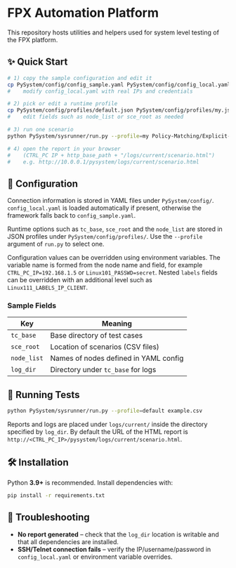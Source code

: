 # FPX Automation Platform

This repository hosts utilities and helpers used for system level testing of the FPX platform.

## ✨ Quick Start

```bash
# 1) copy the sample configuration and edit it
cp PySystem/config/config_sample.yaml PySystem/config/config_local.yaml
#    modify config_local.yaml with real IPs and credentials

# 2) pick or edit a runtime profile
cp PySystem/config/profiles/default.json PySystem/config/profiles/my.json
#    edit fields such as node_list or sce_root as needed

# 3) run one scenario
python PySystem/sysrunner/run.py --profile=my Policy-Matching/Explicit-L7/10001

# 4) open the report in your browser
#    (CTRL_PC IP + http_base_path + "/logs/current/scenario.html")
#    e.g. http://10.0.0.1/pysystem/logs/current/scenario.html
```

## 🔧 Configuration

Connection information is stored in YAML files under `PySystem/config/`.
`config_local.yaml` is loaded automatically if present, otherwise the
framework falls back to `config_sample.yaml`.

Runtime options such as `tc_base`, `sce_root` and the `node_list` are
stored in JSON profiles under `PySystem/config/profiles/`. Use the
`--profile` argument of `run.py` to select one.

Configuration values can be overridden using environment variables. The
variable name is formed from the node name and field, for example
`CTRL_PC_IP=192.168.1.5` or `Linux101_PASSWD=secret`. Nested `labels`
fields can be overridden with an additional level such as
`Linux111_LABELS_IP_CLIENT`.

### Sample Fields

| Key        | Meaning                              |
|------------|--------------------------------------|
| `tc_base`  | Base directory of test cases         |
| `sce_root` | Location of scenarios (CSV files)    |
| `node_list`| Names of nodes defined in YAML config|
| `log_dir`  | Directory under `tc_base` for logs   |

## 🏃 Running Tests

```bash
python PySystem/sysrunner/run.py --profile=default example.csv
```

Reports and logs are placed under `logs/current/` inside the directory
specified by `log_dir`. By default the URL of the HTML report is
`http://<CTRL_PC_IP>/pysystem/logs/current/scenario.html`.

## 🛠 Installation

Python **3.9+** is recommended. Install dependencies with:

```bash
pip install -r requirements.txt
```

## 🧯 Troubleshooting

* **No report generated** – check that the `log_dir` location is writable
  and that all dependencies are installed.
* **SSH/Telnet connection fails** – verify the IP/username/password in
  `config_local.yaml` or environment variable overrides.


